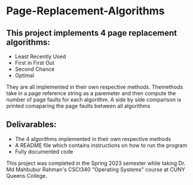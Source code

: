 # Page-Replacement-Algorithms

## This project implements 4 page replacement algorithms: 

<ul>
  <li>Least Recently Used</li>
  <li>First in First Out</li>
  <li>Second Chance</li>
  <li>Optimal</li>
  </ul>
  
 They are all implemented in their own respective methods. Themethods take in a page reference string as 
 a paremeter and then compute the number of page faults for each algorithm. A side by side comparison is printed comaparing the page faults between all algorithms
 
## Delivarables:

<ul>
  <li>The 4 algorithms implemented in their own respective methods</li>
  <li>A README file which contains instructions on how to run the program</li>
  <li>Fully documented code</li>
  </ul>
  
  This project was completed in the Spring 2023 semester while taking Dr. Md Mahbubur Rahman's CSCI340 "Operating Systems" course at 
  CUNY Queens College.
